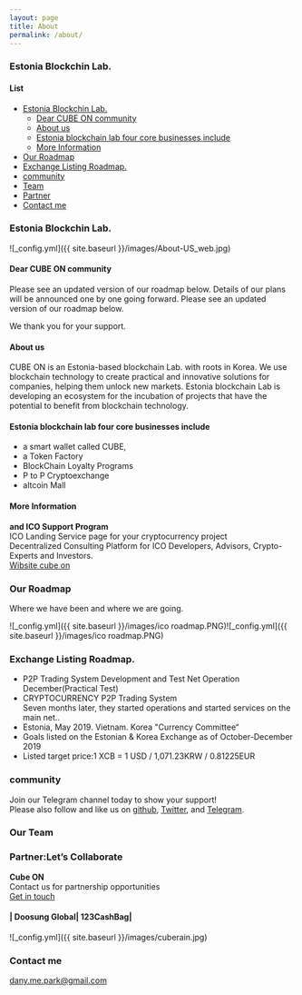 ```yaml
---
layout: page
title: About
permalink: /about/
---
```

### Estonia Blockchin Lab.
#### List  
- [Estonia Blockchin Lab.](#estonia-blockchin-lab)
  * [Dear CUBE ON community](#dear-cube-on-community)
  * [About us](#about-us)
  * [Estonia blockchain lab four core businesses include](#estonia-blockchain-lab-four-core-businesses-include)
  * [More Information](#more-information)
- [Our Roadmap](#our-roadmap)
- [Exchange Listing Roadmap.](#exchange-listing-roadmap)
- [community](#community)
- [Team](#team)
- [Partner](#partner)
- [Contact me](#contact-me)
<!--
<small><i><a href='http://ecotrust-canada.github.io/markdown-toc/'>Table of contents generated with markdown-toc</a></i></small>
-->

### Estonia Blockchin Lab.
![_config.yml]({{ site.baseurl }}/images/About-US_web.jpg)  
<!--![_config.yml]({{ site.baseurl }}/images/1_smE2TyCcRv8sa0RZY9GSzw.png)-->  
#### Dear CUBE ON community   
Please see an updated version of our roadmap below. 
Details of our plans will be announced one by one going forward. 
Please see an updated version of our roadmap below. 

We thank you for your support.

#### About us  
CUBE ON is an Estonia-based blockchain Lab. 
with roots in Korea. We use blockchain technology to create practical and innovative solutions for companies, helping them unlock new markets.  Estonia blockchain Lab is developing an ecosystem for the incubation of projects that have the potential to benefit from blockchain technology.

#### Estonia blockchain lab four core businesses include  

- a smart wallet called CUBE, 
- a Token Factory
- BlockChain Loyalty Programs
- P to P Cryptoexchange
- altcoin Mall 

#### More Information
**and ICO Support Program**   
ICO Landing Service page for your cryptocurrency project    
Decentralized Consulting Platform for ICO Developers, Advisors, Crypto-Experts and Investors.    
<a href="http://cubeon.co.in"> Wibsite cube on </a>

### Our Roadmap
Where we have been and where we are going.
  
![_config.yml]({{ site.baseurl }}/images/ico roadmap.PNG)![_config.yml]({{ site.baseurl }}/images/ico roadmap.PNG)  


### Exchange Listing Roadmap.
- P2P Trading System Development and Test Net Operation  December(Practical Test)
- CRYPTOCURRENCY P2P Trading System  
  Seven months later, they started operations and started services on the main net..
- Estonia, May 2019. Vietnam. Korea "Currency Committee“
- Goals listed on the Estonian & Korea Exchange as of October-December 2019
- Listed target price:1 XCB = 1 USD / 1,071.23KRW / 0.81225EUR


### community
Join our Telegram channel today to show your support!   
Please also follow and like us on [github](https://github.com/wooriapt "github"), [Twitter](https://twitter.com/wooriapt79 "Twitter"), and [Telegram](https://t.me/cubeon "Telegram").

### Our Team  
### Partner:Let’s Collaborate  
**Cube ON**  
Contact us for partnership opportunities  
<a href="mailto:dany.me.park@gmail.com" class="btn btn-block"><i class="fa fa-user-circle-o"></i> Get in touch</a>
#### | Doosung Global| 123CashBag|
![_config.yml]({{ site.baseurl }}/images/cuberain.jpg)   
### Contact me  
<dany.me.park@gmail.com>

